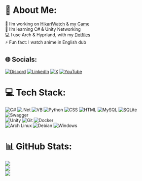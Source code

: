 # 💫 About Me:
🔭 I’m working on [HikariWatch](https://github.com/ElryGH/HikariWatch) & [my Game](https://elry.moe/blogs/4/build-n-blast-development)<br>🌱 I’m learning C# & Unity Networking</br>💻 I use Arch & Hyprland, with my [Dotfiles](https://github.com/ElryGH/dotfiles)<br>⚡ Fun fact: I watch anime in English dub


## 🌐 Socials:
[![Discord](https://img.shields.io/badge/Discord-%237289DA.svg?logo=discord&logoColor=white)](https://discord.gg/CFQScaxeAm) [![LinkedIn](https://img.shields.io/badge/LinkedIn-%230077B5.svg?logo=linkedin&logoColor=white)](https://linkedin.com/in/kevin-pflugradt) [![X](https://img.shields.io/badge/X-black.svg?logo=X&logoColor=white)](https://x.com/elrymoede) [![YouTube](https://img.shields.io/badge/YouTube-%23FF0000.svg?logo=YouTube&logoColor=white)](https://youtube.com/@elrymoe) 

# 💻 Tech Stack:
![C#](https://custom-icon-badges.demolab.com/badge/C%23-%23239120.svg?logo=cshrp&logoColor=white) ![.Net](https://img.shields.io/badge/.NET-5C2D91?style=flat&logo=.net&logoColor=white) ![VB](https://img.shields.io/badge/VB6-blue) ![Python](https://img.shields.io/badge/Python-3776AB?logo=python&logoColor=fff) ![CSS](https://img.shields.io/badge/CSS-1572B6?logo=css3&logoColor=fff) ![HTML](https://img.shields.io/badge/HTML-%23E34F26.svg?logo=html5&logoColor=white) ![MySQL](https://img.shields.io/badge/mysql-4479A1.svg?style=flat&logo=mysql&logoColor=white) ![SQLite](https://img.shields.io/badge/sqlite-%2307405e.svg?style=flat&logo=sqlite&logoColor=white) ![Swagger](https://img.shields.io/badge/-Swagger-%23Clojure?style=flat&logo=swagger&logoColor=white)</br>
![Unity](https://img.shields.io/badge/unity-%23000000.svg?style=flat&logo=unity&logoColor=white) ![Git](https://img.shields.io/badge/git-%23F05033.svg?style=flat&logo=git&logoColor=white) ![Docker](https://img.shields.io/badge/docker-%230db7ed.svg?style=flat&logo=docker&logoColor=white)</br>
![Arch Linux](https://img.shields.io/badge/Arch%20Linux-1793D1?logo=arch-linux&logoColor=fff) ![Debian](https://img.shields.io/badge/Debian-A81D33?logo=debian&logoColor=fff) ![Windows](https://custom-icon-badges.demolab.com/badge/Windows-0078D6?logo=windows11&logoColor=white)
# 📊 GitHub Stats:
![](https://github-readme-stats.vercel.app/api?username=ElryGH&theme=dark&hide_border=false&include_all_commits=true&count_private=false)<br/>
![](https://github-readme-streak-stats.herokuapp.com/?user=ElryGH&theme=dark&hide_border=false)<br/>
![](https://github-readme-stats.vercel.app/api/top-langs/?username=ElryGH&theme=dark&hide_border=false&include_all_commits=true&count_private=false&layout=compact)
